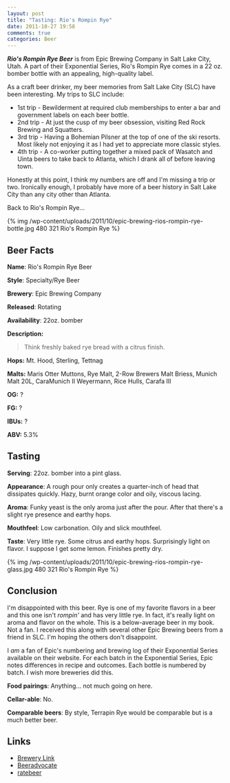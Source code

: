```yaml
---
layout: post
title: "Tasting: Rio's Rompin Rye"
date: 2011-10-27 19:58
comments: true
categories: Beer
---
```

*__Rio's Rompin Rye Beer__* is from Epic Brewing Company in Salt Lake City, Utah. A part of their Exponential Series, Rio's Rompin Rye comes in a 22 oz. bomber bottle with an appealing, high-quality label. 

As a craft beer drinker, my beer memories from Salt Lake City (SLC) have been interesting. My trips to SLC include:

* 1st trip - Bewilderment at required club memberships to enter a bar and government labels on each beer bottle.
* 2nd trip - At just the cusp of my beer obsession, visiting Red Rock Brewing and Squatters.
* 3rd trip - Having a Bohemian Pilsner at the top of one of the ski resorts. Most likely not enjoying it as I had yet to appreciate more classic styles.
* 4th trip - A co-worker putting together a mixed pack of Wasatch and Uinta beers to take back to Atlanta, which I drank all of before leaving town.

Honestly at this point, I think my numbers are off and I'm missing a trip or two. Ironically enough, I probably have more of a beer history in Salt Lake City than any city other than Atlanta.

Back to Rio's Rompin Rye...

{% img /wp-content/uploads/2011/10/epic-brewing-rios-rompin-rye-bottle.jpg 480 321 Rio's Rompin Rye %}

## Beer Facts

**Name**: Rio's Rompin Rye Beer

**Style**: Specialty/Rye Beer

**Brewery**: Epic Brewing Company

**Released**: Rotating

**Availability**: 22oz. bomber

**Description:**

>Think freshly baked rye bread with a citrus finish.

**Hops:** Mt. Hood, Sterling, Tettnag

**Malts:** Maris Otter Muttons, Rye Malt, 2-Row Brewers Malt Briess, Munich Malt 20L, CaraMunich II Weyermann, Rice Hulls, Carafa III

**OG:** ?

**FG:** ?

**IBUs:** ?

**ABV:** 5.3%

## Tasting

**Serving**: 22oz. bomber into a pint glass.

**Appearance**: A rough pour only creates a quarter-inch of head that dissipates quickly. Hazy, burnt orange color and oily, viscous lacing.

**Aroma**: Funky yeast is the only aroma just after the pour. After that there's a slight rye presence and earthy hops.

**Mouthfeel**: Low carbonation. Oily and slick mouthfeel.

**Taste**: Very little rye. Some citrus and earthy hops. Surprisingly light on flavor. I suppose I get some lemon. Finishes pretty dry.

{% img /wp-content/uploads/2011/10/epic-brewing-rios-rompin-rye-glass.jpg 480 321 Rio's Rompin Rye %}

## Conclusion
I'm disappointed with this beer. Rye is one of my favorite flavors in a beer and this one isn't _rompin'_ and has very little rye. In fact, it's really light on aroma and flavor on the whole. This is a below-average beer in my book. Not a fan. I received this along with several other Epic Brewing beers from a friend in SLC. I'm hoping the others don't disappoint.

I _am_ a fan of Epic's numbering and brewing log of their Exponential Series available on their website. For each batch in the Exponential Series, Epic notes differences in recipe and outcomes. Each bottle is numbered by batch. I wish more breweries did this.

**Food pairings**: Anything... not much going on here.

**Cellar-able**: No.

**Comparable beers**: By style, Terrapin Rye would be comparable but is a much better beer.

## Links

* [Brewery Link](http://www.epicbrewing.com/our-beers/item/214-rios-rompin-rye-ale-release-#7)
* [Beeradvocate](http://beeradvocate.com/beer/profile/22893/66377/)
* [ratebeer](http://www.ratebeer.com/beer/epic-rios-rompin-rye/140511/)
